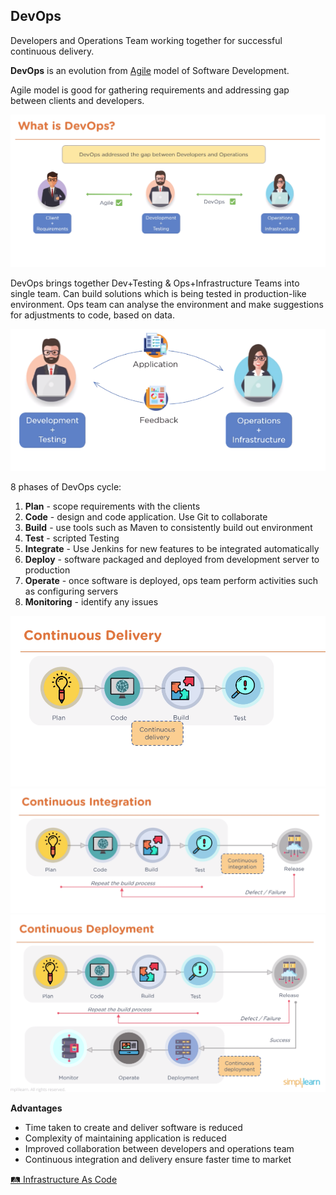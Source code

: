 ## DevOps

Developers and Operations Team working together for successful continuous delivery.

**DevOps** is an evolution from [Agile](./WaterfallAgile.md) model of Software Development.

Agile model is good for gathering requirements and addressing gap between clients and developers.

<img src="../Assets/whatisdevops.png" alt="pic"/>

DevOps brings together Dev+Testing & Ops+Infrastructure Teams into single team. Can build solutions which is being tested in production-like environment. Ops team can analyse the environment and make suggestions for adjustments to code, based on data.

<img src="../Assets/DevAndOps.png" alt="pic"/>

8 phases of DevOps cycle:

1. **Plan** - scope requirements with the clients
2. **Code** - design and code application. Use Git to collaborate
3. **Build** - use tools such as Maven to consistently build out environment
4. **Test** - scripted Testing
5. **Integrate** - Use Jenkins for new features to be integrated automatically
6. **Deploy** - software packaged and deployed from development server to production
7. **Operate** - once software is deployed, ops team perform activities such as configuring servers
8. **Monitoring** - identify any issues

<img src="../Assets/ConDelivery.png" alt="pic"/>
<img src="../Assets/ConIntegration.png" alt="pic"/>
<img src="../Assets/ConDeployment.png" alt="pic"/>

**Advantages**

- Time taken to create and deliver software is reduced
- Complexity of maintaining application is reduced
- Improved collaboration between developers and operations team
- Continuous integration and delivery ensure faster time to market

[🛤 Infrastructure As Code](./IAC.md)
